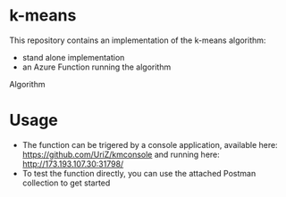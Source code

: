 # k-means
This repository contains an implementation of the k-means algorithm:
- stand alone implementation 
- an Azure Function running the algorithm 

Algorithm 

# Usage 
- The function can be trigered by a console application, available here: https://github.com/UriZ/kmconsole and running here: http://173.193.107.30:31798/
- To test the function directly, you can use the attached Postman collection to get started  


